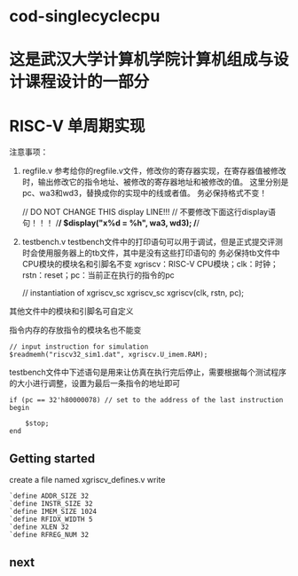 # cod-singlecyclecpu
# 这是武汉大学计算机学院计算机组成与设计课程设计的一部分
# RISC-V 单周期实现

注意事项：
1. regfile.v
参考给你的regfile.v文件，修改你的寄存器实现，在寄存器值被修改时，输出修改它的指令地址、被修改的寄存器地址和被修改的值。
这里分别是pc、wa3和wd3，替换成你的实现中的线或者值。
务必保持格式不变！

	// DO NOT CHANGE THIS display LINE!!!
	// 不要修改下面这行display语句！！！
	/**********************************************************************/
    	$display("x%d = %h", wa3, wd3);
	/**********************************************************************/

1. testbench.v
testbench文件中的打印语句可以用于调试，但是正式提交评测时会使用服务器上的tb文件，其中是没有这些打印语句的
务必保持tb文件中CPU模块的模块名和引脚名不变
xgriscv：RISC-V CPU模块；clk：时钟；rstn：reset；pc：当前正在执行的指令的pc

   // instantiation of xgriscv_sc
   xgriscv_sc xgriscv(clk, rstn, pc);

其他文件中的模块和引脚名可自定义

指令内存的存放指令的模块名也不能变

    // input instruction for simulation
    $readmemh("riscv32_sim1.dat", xgriscv.U_imem.RAM);

testbench文件中下述语句是用来让仿真在执行完后停止，需要根据每个测试程序的大小进行调整，设置为最后一条指令的地址即可

	if (pc == 32'h80000078) // set to the address of the last instruction
    begin

    	$stop;
    end

## Getting started

create a file named xgriscv_defines.v
write

	`define ADDR_SIZE 32
	`define INSTR_SIZE 32
	`define IMEM_SIZE 1024
	`define RFIDX_WIDTH 5
	`define XLEN 32
	`define RFREG_NUM 32

## next

